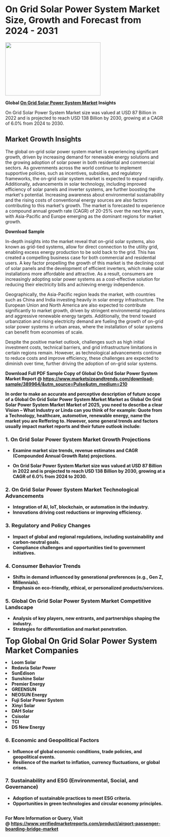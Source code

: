 <H1>On Grid Solar Power System Market Size, Growth and Forecast from 2024 - 2031</H1><img class="aligncenter size-medium wp-image-584254" src="https://thirdeyenews.in/wp-content/uploads/2024/09/Global-Market-Research-300x168.jpeg" alt="" width="300" height="168" /><p><strong>Global&nbsp;<a href="https://www.marketsizeandtrends.com/download-sample/389964/&amp;utm_source=Pulse&amp;utm_medium=210">On Grid Solar Power System Market</a> Insights</strong></p><p>On Grid Solar Power System Market size was valued at USD 87 Billion in 2022 and is projected to reach USD 138 Billion by 2030, growing at a CAGR of 6.0% from 2024 to 2030.</p><p><h2>Market Growth Insights</h2> <p>The global on-grid solar power system market is experiencing significant growth, driven by increasing demand for renewable energy solutions and the growing adoption of solar power in both residential and commercial sectors. As governments across the world continue to implement supportive policies, such as incentives, subsidies, and regulatory frameworks, the on-grid solar system market is expected to expand rapidly. Additionally, advancements in solar technology, including improved efficiency of solar panels and inverter systems, are further boosting the market's potential. Increasing awareness about environmental sustainability and the rising costs of conventional energy sources are also factors contributing to this market's growth. The market is forecasted to experience a compound annual growth rate (CAGR) of 20-25% over the next few years, with Asia-Pacific and Europe emerging as the dominant regions for market growth.</p> <p><strong>Download Sample</strong></p> <p>In-depth insights into the market reveal that on-grid solar systems, also known as grid-tied systems, allow for direct connection to the utility grid, enabling excess energy production to be sold back to the grid. This has created a compelling business case for both commercial and residential users. A key factor propelling the growth of this market is the declining cost of solar panels and the development of efficient inverters, which make solar installations more affordable and attractive. As a result, consumers are increasingly adopting solar power systems as a cost-effective solution for reducing their electricity bills and achieving energy independence.</p> <p>Geographically, the Asia-Pacific region leads the market, with countries such as China and India investing heavily in solar energy infrastructure. The European Union and North America are also expected to contribute significantly to market growth, driven by stringent environmental regulations and aggressive renewable energy targets. Additionally, the trend toward urbanization and rising electricity demand are fueling the growth of on-grid solar power systems in urban areas, where the installation of solar systems can benefit from economies of scale.</p> <p>Despite the positive market outlook, challenges such as high initial investment costs, technical barriers, and grid infrastructure limitations in certain regions remain. However, as technological advancements continue to reduce costs and improve efficiency, these challenges are expected to diminish over time, further driving the adoption of on-grid solar systems.</p> <p><strong></p><p><span class=""><strong>Download Full PDF Sample Copy of Global On Grid Solar Power System Market Report</strong> @ <a href="https://www.marketsizeandtrends.com/download-sample/389964/&amp;utm_source=Pulse&amp;utm_medium=210" target="_blank">https://www.marketsizeandtrends.com/download-sample/389964/&amp;utm_source=Pulse&amp;utm_medium=210</a></span></p><p>In order to make an accurate and perceptive description of future scope of a Global&nbsp;On Grid Solar Power System Market Market as Global&nbsp;On Grid Solar Power System Market Market of 2025, you need to describe a clear Vision &ndash; What Industry or Linda can you think of for example: Quote from a Technology, healthcare, automotive, renewable energy, name the market you are Reffering to. However, some general trends and factors usually impact market reports and their future outlook include:</p><h3>1.&nbsp;<strong>On Grid Solar Power System Market Growth Projections</strong></h3><ul><li>Examine market size trends, revenue estimates and CAGR (Compounded Annual Growth Rate) projections.</li><li><p>On Grid Solar Power System Market size was valued at USD 87 Billion in 2022 and is projected to reach USD 138 Billion by 2030, growing at a CAGR of 6.0% from 2024 to 2030.</p></li></ul><h3>2.&nbsp;<strong>On Grid Solar Power System Market Technological Advancements</strong></h3><ul><li>Integration of AI, IoT, blockchain, or automation in the industry.</li><li>Innovations driving cost reductions or improving efficiency.</li></ul><h3>3.&nbsp;<strong>Regulatory and Policy Changes</strong></h3><ul><li>Impact of global and regional regulations, including sustainability and carbon-neutral goals.</li><li>Compliance challenges and opportunities tied to government initiatives.</li></ul><h3>4.&nbsp;<strong>Consumer Behavior Trends</strong></h3><ul><li>Shifts in demand influenced by generational preferences (e.g., Gen Z, Millennials).</li><li>Emphasis on eco-friendly, ethical, or personalized products/services.</li></ul><h3>5.&nbsp;<strong>Global On Grid Solar Power System Market Competitive Landscape</strong></h3><ul><li>Analysis of key players, new entrants, and partnerships shaping the industry.</li><li>Strategies for differentiation and market penetration.</li></ul><p data-pm-slice="1 1 []"><span style="color: inherit; font-family: inherit; font-size: 25px;">Top Global On Grid Solar Power System Market Companies</span></p><div class="" data-test-id=""><p><li>Loom Solar</li><li> Redavia Solar Power</li><li> SunEdison</li><li> Sunshine Solar</li><li> Premier Energy</li><li> GREENSUN</li><li> NEOSUN Energy</li><li> Fuji Solar Power System</li><li> Xinyi Solar</li><li> DAH Solar</li><li> Csisolar</li><li> TCI</li><li> DS New Energy</li></p></div><h3>6.&nbsp;<strong>Economic and Geopolitical Factors</strong></h3><ul><li>Influence of global economic conditions, trade policies, and geopolitical events.</li><li>Resilience of the market to inflation, currency fluctuations, or global crises.</li></ul><h3>7.&nbsp;<strong>Sustainability and ESG (Environmental, Social, and Governance)</strong></h3><ul><li>Adoption of sustainable practices to meet ESG criteria.</li><li>Opportunities in green technologies and circular economy principles.</li></ul><h2><strong style="font-size: 14px;">For More Information or Query, Visit @&nbsp;</strong><a style="background-color: #ffffff; font-size: 14px;" href="https://www.marketsizeandtrends.com/report/on-grid-solar-power-system-market/" target="_blank">https://www.verifiedmarketreports.com/product/airport-passenger-boarding-bridge-market</a></h2>
